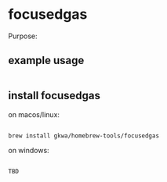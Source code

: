 # focusedgas

Purpose:


## example usage

```bash


```

## install focusedgas


on macos/linux:
```bash

brew install gkwa/homebrew-tools/focusedgas

```


on windows:

```powershell

TBD

```
